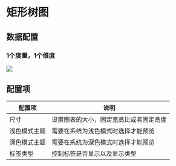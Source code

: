 # 矩形树图

## 数据配置

### 1个度量，1个维度

![](https://static-docs.nocobase.com/202410091933526.png)

## 配置项

| 配置项       | 说明                                   |
| ------------ | -------------------------------------- |
| 尺寸         | 设置图表的大小，固定宽高比或者固定高度 |
| 浅色模式主题 | 需要在系统为浅色模式时选择才能预览     |
| 深色模式主题 | 需要在系统为深色模式时选择才能预览     |
| 标签类型     | 控制标签是否显示以及显示类型           |
